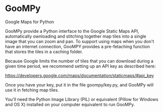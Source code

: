 # GooMPy
Google Maps for Python

GooMPy provide a Python interface to the Google Static Maps API, automatically ownloading and stitching together map tiles into a single image that you can zoom and pan.  To support using maps when you don't have an internet connection, GooMPY provides a pre-fetaching function that stores the tiles in a caching folder. 

Because Google limits the number of tiles that you can download during a given time period, we recommend setting up an API key as described here:
  
  https://developers.google.com/maps/documentation/staticmaps/#api_key
  
Once you have your key, put it in the file goompy/key.py, and GooMPy will use it in fetching map tiles.

You'll need the Python Image Library (PIL) or equivalent (Pillow for Windows and OS X) installed on your computer equivalent to run GooMPy.  
